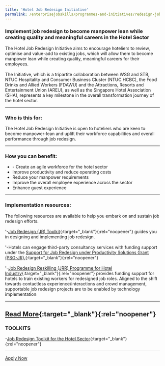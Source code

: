 ```yaml
---
title: 'Hotel Job Redesign Initiative'
permalink: /enterprisejobskills/programmes-and-initiatives/redesign-jobs/hotel-job-redesign-initiative/
---
```


### Implement job redesign to become manpower lean while creating quality and meaningful careers in the Hotel Sector

The Hotel Job Redesign Initiative aims to encourage hoteliers to review, optimise and value-add to existing jobs, which will allow them to become manpower lean while creating quality, meaningful careers for their employees.<br><br>The Initiative, which is a tripartite collaboration between WSG and STB, NTUC Hospitality and Consumer Business Cluster (NTUC HCBC), the Food Drinks and Allied Workers (FDAWU) and the Attractions, Resorts and Entertainment Union (AREU), as well as the Singapore Hotel Association (SHA), represents a key milestone in the overall transformation journey of the hotel sector.

---

### Who is this for:

The Hotel Job Redesign Initiative is open to hoteliers who are keen to become manpower-lean and uplift their workforce capabilities and overall performance through job redesign.

---

### How you can benefit:

<ul><li>- Create an agile workforce for the hotel sector<br></li><li>Improve productivity and reduce operating costs<br></li><li>Reduce your manpower requirements<br></li><li>Improve the overall employee experience across the sector<br></li><li>Enhance guest experience</li></ul>

---

### Implementation resources:

The following resources are available to help you embark on and sustain job redesign efforts.<br><br>'-[Job Redesign (JR) Toolkit](https://sha.org.sg/job-redesign/toolkit){:target="_blank"}{:rel="noopener"} guides you in designing and implementing job redesign. <br><br>'-Hotels can engage third-party consultancy services with funding support under the [Support for Job Redesign under Productivity Solutions Grant (PSG-JR).](https://www.wsg.gov.sg/productivity-solutions-grant-job-redesign.html){:target="_blank"}{:rel="noopener"}<br><br>'-[Job Redesign Reskilling (JRR) Programme for Hotel Industry](https://www.wsg.gov.sg/programmes-and-initiatives/career-conversion-programme-for-hotel-professionals.html){:target="_blank"}{:rel="noopener"} provides funding support for hotels to train existing workers for redesigned job roles. Aligned to the shift towards contactless experience/interactions and crowd management, supportable job redesign projects are to be enabled by technology implementation

---

[Read More](https://www.wsg.gov.sg/programmes-and-initiatives/manpower-lean-productivity/job-redesign-for-the-hotel-sector.html){:target="_blank"}{:rel="noopener"}
---

### TOOLKITS

-[Job Redesign Toolkit for the Hotel Sector](https://go.gov.sg/tk-hoteljobredesign){:target="_blank"}{:rel="noopener"}

---

<a class="btn" href="https://sha.org.sg/job-redesign" target="_blank" rel="noopener">Apply Now</a>
